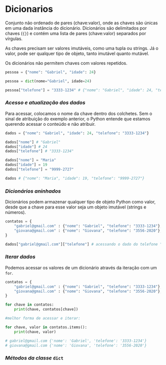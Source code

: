 # Dicionarios

Conjunto não ordenado de pares (chave:valor), onde as chaves são únicas em uma dada instância do dicionário. Dicionários são delimitados por chaves (`{}`) e contém uma lista de pares (chave:valor) separados por vírgulas.

As chaves precisam ser valores imutáveis, como uma tupla ou strings. Já o valor, pode ser qualquer tipo de objeto, tanto imutável quanto mutável.

Os dicionários não permitem chaves com valores repetidos.

~~~python
pessoa = {"nome": "Gabriel", "idade": 24}

pessoa = dict(nome="Gabriel", idade=24)

pessoa["telefone"] = "3333-1234" # {"nome": "Gabriel", "idade": 24, "telefone": "3333-1234"}
~~~

### _Acesso e atualização dos dados_

Para acessar, colocamos o nome da chave dentro dos colchetes. Sem o sinal de atribuição do exemplo anterior, o Python entende que estamos querendo acessar o conteúdo e não atribuir.

~~~python
dados = {"nome": "Gabriel", "idade": 24, "telefone": "3333-1234"}

dados["nome"] # "Gabriel"
dados["idade"] # 24 
dados["telefone"] # "3333-1234"

dados["nome"] = "Maria"
dados["idade"] = 19 
dados["telefone"] = "9999-2727"

dados # {"nome": "Maria", "idade": 19, "telefone": "9999-2727"}
~~~

### _Dicionários aninhados_

Dicionários podem armazenar qualquer tipo de objeto Python como valor, desde que a chave para esse valor seja um objeto imutável (strings e números).

~~~python
contatos = {
    "gabriel@gmail.com" : {"nome": "Gabriel", "telefone": "3333-1234"},
    "giovana@gmail.com" : {"nome": "Giovana", "telefone": "3556-2020"},
}

dados["gabriel@gmail.com"]["telefone"] # acessando o dado do telefone "3333-1234"
~~~

### _Iterar dados_

Podemos acessar os valores de um dicionário através da iteração com um `for`.

~~~python
contatos = {
    "gabriel@gmail.com" : {"nome": "Gabriel", "telefone": "3333-1234"},
    "giovana@gmail.com" : {"nome": "Giovana", "telefone": "3556-2020"},
}

for chave in contatos:
    print(chave, contatos[chave])

#melhor forma de acessar e iterar:

for chave, valor in contatos.items():
    print(chave, valor)

# gabriel@gmail.com {'nome': 'Gabriel', 'telefone': '3333-1234'}
# giovana@gmail.com {'nome': 'Giovana', 'telefone': '3556-2020'}
~~~

### _Métodos da classe_ `dict`
